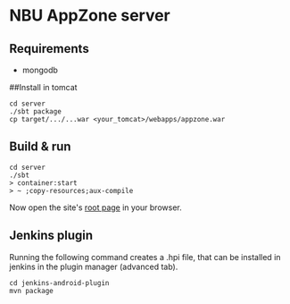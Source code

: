 # NBU AppZone server

## Requirements

* mongodb

##Install in tomcat

    cd server
    ./sbt package
    cp target/.../...war <your_tomcat>/webapps/appzone.war

## Build & run
    cd server
    ./sbt
    > container:start
    > ~ ;copy-resources;aux-compile

Now open the site's [root page](http://localhost:8080/) in your browser.

## Jenkins plugin
Running the following command creates a .hpi file, that can be installed in jenkins in the plugin manager (advanced tab).

    cd jenkins-android-plugin
    mvn package